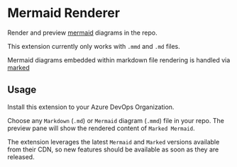# Mermaid Renderer

Render and preview [mermaid](https://mermaid-js.github.io/mermaid/) diagrams in the repo.

This extension currently only works with `.mmd` and `.md` files.

Mermaid diagrams embedded within markdown file rendering is handled via [marked](https://marked.js.org)

## Usage

Install this extension to your Azure DevOps Organization.

Choose any `Markdown` (`.md`) or `Mermaid` diagram (`.mmd`) file in your repo. The preview pane will show the rendered content of `Marked Mermaid`.

The extension leverages the latest `Mermaid` and `Marked` versions available from their CDN, so new features should be available as soon as they are released.

